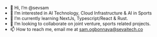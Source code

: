 - 👋 Hi, I’m @sevsam
- 👀 I’m interested in AI Technology, Cloud Infrastructure & AI in Sports
- 🌱 I’m currently learning NextJs, Typescript/React & Rust.
- 💞️ I’m looking to collaborate on joint venture, sports related projects.
- 📫 How to reach me, email me at sam.ogbonnaya@sevaitech.co

<!---
sevsam/sevsam is a ✨ special ✨ repository because its `README.md` (this file) appears on your GitHub profile.
You can click the Preview link to take a look at your changes.
--->
